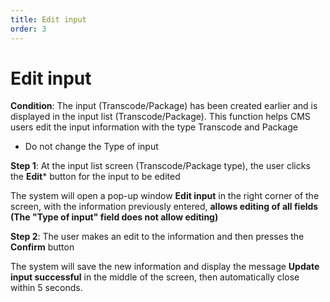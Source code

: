 ```yaml
---
title: Edit input
order: 3
---
```


# Edit input

**Condition**: The input (Transcode/Package) has been created earlier and is displayed in the input list (Transcode/Package). This function helps CMS users edit the input information with the type Transcode and Package

- Do not change the Type of input

**Step 1**: At the input list screen (Transcode/Package type), the user clicks the **Edit**\* button for the input to be edited

The system will open a pop-up window **Edit input** in the right corner of the screen, with the information previously entered, **allows editing of all fields (The "Type of input" field does not allow editing)**

**Step 2**: The user makes an edit to the information and then presses the **Confirm** button

The system will save the new information and display the message **Update input successful** in the middle of the screen, then automatically close within 5 seconds.

